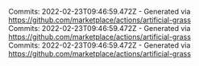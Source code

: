 Commits: 2022-02-23T09:46:59.472Z - Generated via https://github.com/marketplace/actions/artificial-grass
<br>
Commits: 2022-02-23T09:46:59.472Z - Generated via https://github.com/marketplace/actions/artificial-grass
<br>
Commits: 2022-02-23T09:46:59.472Z - Generated via https://github.com/marketplace/actions/artificial-grass
<br>
